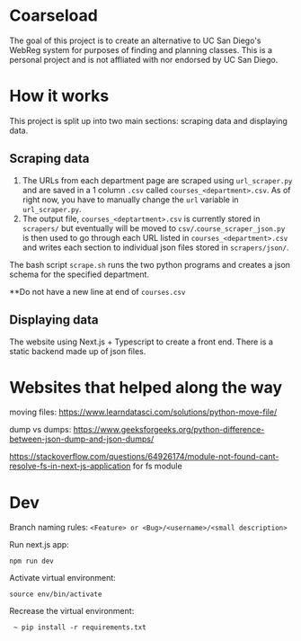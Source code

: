 # Coarseload

The goal of this project is to create an alternative to UC San Diego's WebReg system for purposes of finding and planning classes. This is a personal project and is not affliated with nor endorsed by UC San Diego.

# How it works

This project is split up into two main sections: scraping data and displaying data.

## Scraping data

1. The URLs from each department page are scraped using `url_scraper.py` and are saved in a 1 column `.csv` called `courses_<department>.csv`. As of right now, you have to manually change the `url` variable in `url_scraper.py`.
2. The output file, `courses_<deptartment>.csv` is currently stored in `scrapers/` but eventually will be moved to `csv/`.`course_scraper_json.py` is then used to go through each URL listed in `courses_<department>.csv` and writes each section to individual json files stored in `scrapers/json/`.

The bash script `scrape.sh` runs the two python programs and creates a json schema for the specified department.

\*\*Do not have a new line at end of `courses.csv`

## Displaying data

The website using Next.js + Typescript to create a front end. There is a static backend made up of json files.

# Websites that helped along the way

moving files: https://www.learndatasci.com/solutions/python-move-file/

dump vs dumps: https://www.geeksforgeeks.org/python-difference-between-json-dump-and-json-dumps/

https://stackoverflow.com/questions/64926174/module-not-found-cant-resolve-fs-in-next-js-application for fs module

# Dev

Branch naming rules: `<Feature> or <Bug>/<username>/<small description>`

Run next.js app:

```
npm run dev
```

Activate virtual environment:

```
source env/bin/activate
```

Recrease the virtual environment:

```
 ~ pip install -r requirements.txt
```

